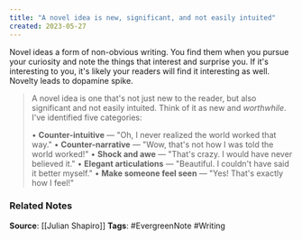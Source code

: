 ```yaml
---
title: "A novel idea is new, significant, and not easily intuited"
created: 2023-05-27
---
```


Novel ideas a form of non-obvious writing. You find them when you pursue your curiosity and note the things that interest and surprise you. If it's interesting to you, it's likely your readers will find it interesting as well. Novelty leads to dopamine spike. 

> A novel idea is one that's not just new to the reader, but also significant and not easily intuited. Think of it as new and _*worthwhile*_. I've identified five categories:
> 
> • **Counter-intuitive** — "Oh, I never realized the world worked that way."
> • **Counter-narrative** — "Wow, that's not how I was told the world worked!"
> • **Shock and awe** — "That's crazy. I would have never believed it."
> • **Elegant articulations** — "Beautiful. I couldn't have said it better myself."
> • **Make someone feel seen** — "Yes! That's exactly how I feel!"

### Related Notes
**Source**: [[Julian Shapiro]]
**Tags**: #EvergreenNote #Writing

